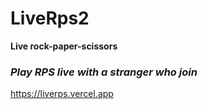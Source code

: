 # LiveRps2
**Live rock-paper-scissors** <br>

### *Play RPS live with a stranger who join*
https://liverps.vercel.app
